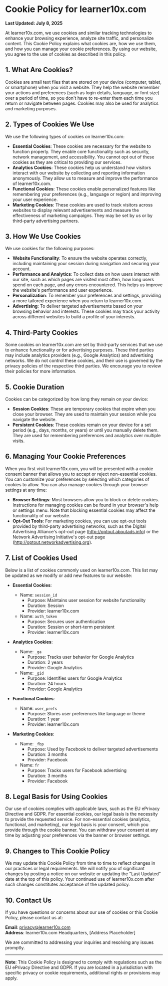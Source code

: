 # Cookie Policy for learner10x.com

**Last Updated: July 8, 2025**

At learner10x.com, we use cookies and similar tracking technologies to enhance your browsing experience, analyze site traffic, and personalize content. This Cookie Policy explains what cookies are, how we use them, and how you can manage your cookie preferences. By using our website, you agree to the use of cookies as described in this policy.

## 1. What Are Cookies?

Cookies are small text files that are stored on your device (computer, tablet, or smartphone) when you visit a website. They help the website remember your actions and preferences (such as login details, language, or font size) over a period of time, so you don't have to re-enter them each time you return or navigate between pages. Cookies may also be used for analytics and marketing purposes.

## 2. Types of Cookies We Use

We use the following types of cookies on learner10x.com:

- **Essential Cookies**: These cookies are necessary for the website to function properly. They enable core functionality such as security, network management, and accessibility. You cannot opt out of these cookies as they are critical to providing our services.
- **Analytics Cookies**: These cookies help us understand how visitors interact with our website by collecting and reporting information anonymously. They allow us to measure and improve the performance of learner10x.com.
- **Functional Cookies**: These cookies enable personalized features like remembering your preferences (e.g., language or region) and improving your user experience.
- **Marketing Cookies**: These cookies are used to track visitors across websites to display relevant advertisements and measure the effectiveness of marketing campaigns. They may be set by us or by third-party advertising partners.

## 3. How We Use Cookies

We use cookies for the following purposes:

- **Website Functionality**: To ensure the website operates correctly, including maintaining your session during navigation and securing your account.
- **Performance and Analytics**: To collect data on how users interact with our site, such as which pages are visited most often, how long users spend on each page, and any errors encountered. This helps us improve the website's performance and user experience.
- **Personalization**: To remember your preferences and settings, providing a more tailored experience when you return to learner10x.com.
- **Advertising**: To deliver targeted advertisements based on your browsing behavior and interests. These cookies may track your activity across different websites to build a profile of your interests.

## 4. Third-Party Cookies

Some cookies on learner10x.com are set by third-party services that we use to enhance functionality or for advertising purposes. These third parties may include analytics providers (e.g., Google Analytics) and advertising networks. We do not control these cookies, and their use is governed by the privacy policies of the respective third parties. We encourage you to review their policies for more information.

## 5. Cookie Duration

Cookies can be categorized by how long they remain on your device:

- **Session Cookies**: These are temporary cookies that expire when you close your browser. They are used to maintain your session while you navigate the website.
- **Persistent Cookies**: These cookies remain on your device for a set period (e.g., days, months, or years) or until you manually delete them. They are used for remembering preferences and analytics over multiple visits.

## 6. Managing Your Cookie Preferences

When you first visit learner10x.com, you will be presented with a cookie consent banner that allows you to accept or reject non-essential cookies. You can customize your preferences by selecting which categories of cookies to allow. You can also manage cookies through your browser settings at any time:

- **Browser Settings**: Most browsers allow you to block or delete cookies. Instructions for managing cookies can be found in your browser's help or settings menu. Note that blocking essential cookies may affect the functionality of our website.
- **Opt-Out Tools**: For marketing cookies, you can use opt-out tools provided by third-party advertising networks, such as the Digital Advertising Alliance's opt-out page (http://optout.aboutads.info) or the Network Advertising Initiative's opt-out page (http://optout.networkadvertising.org).

## 7. List of Cookies Used

Below is a list of cookies commonly used on learner10x.com. This list may be updated as we modify or add new features to our website:

- **Essential Cookies**:
  - Name: `session_id`
    - Purpose: Maintains user session for website functionality
    - Duration: Session
    - Provider: learner10x.com
  - Name: `auth_token`
    - Purpose: Secures user authentication
    - Duration: Session or short-term persistent
    - Provider: learner10x.com

- **Analytics Cookies**:
  - Name: `_ga`
    - Purpose: Tracks user behavior for Google Analytics
    - Duration: 2 years
    - Provider: Google Analytics
  - Name: `_gid`
    - Purpose: Identifies users for Google Analytics
    - Duration: 24 hours
    - Provider: Google Analytics

- **Functional Cookies**:
  - Name: `user_prefs`
    - Purpose: Stores user preferences like language or theme
    - Duration: 1 year
    - Provider: learner10x.com

- **Marketing Cookies**:
  - Name: `_fbp`
    - Purpose: Used by Facebook to deliver targeted advertisements
    - Duration: 3 months
    - Provider: Facebook
  - Name: `fr`
    - Purpose: Tracks users for Facebook advertising
    - Duration: 3 months
    - Provider: Facebook

## 8. Legal Basis for Using Cookies

Our use of cookies complies with applicable laws, such as the EU ePrivacy Directive and GDPR. For essential cookies, our legal basis is the necessity to provide the requested service. For non-essential cookies (analytics, functional, and marketing), our legal basis is your consent, which you provide through the cookie banner. You can withdraw your consent at any time by adjusting your preferences via the banner or browser settings.

## 9. Changes to This Cookie Policy

We may update this Cookie Policy from time to time to reflect changes in our practices or legal requirements. We will notify you of significant changes by posting a notice on our website or updating the "Last Updated" date at the top of this policy. Your continued use of learner10x.com after such changes constitutes acceptance of the updated policy.

## 10. Contact Us

If you have questions or concerns about our use of cookies or this Cookie Policy, please contact us at:

**Email**: privacy@learner10x.com  
**Address**: learner10x.com Headquarters, [Address Placeholder]

We are committed to addressing your inquiries and resolving any issues promptly.

---

**Note**: This Cookie Policy is designed to comply with regulations such as the EU ePrivacy Directive and GDPR. If you are located in a jurisdiction with specific privacy or cookie requirements, additional rights or provisions may apply.
